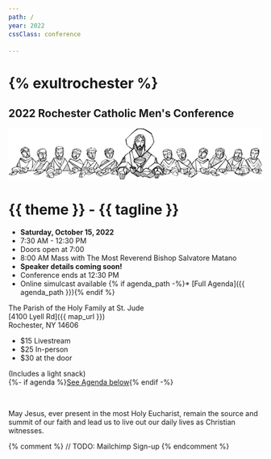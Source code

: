 ```yaml
---
path: /
year: 2022
cssClass: conference

---
```


# {% exultrochester %}

## 2022 Rochester Catholic Men's Conference

<img src="/assets/2021 Ultima Cena-640.png" >

# {{ theme }} - {{ tagline }}

<div class="text-center no-bullets">

* **Saturday, October 15, 2022**
* 7:30 AM - 12:30 PM
* Doors open at 7:00
* 8:00 AM Mass with The Most Reverend Bishop Salvatore Matano
* **Speaker details coming soon!**
* Conference ends at 12:30 PM
* Online simulcast available
{% if agenda_path -%}* [Full Agenda]({{ agenda_path }})\{% endif %}

</div>

<div class="text-center">

The Parish of the Holy Family at St. Jude\
[4100 Lyell Rd]({{ map_url }})\
Rochester, NY 14606

</div>

<div class="text-center">
  <ul class="no-bullets">
    <li style="display: 'inline-block'">
      $15 Livestream
    </li>
    <li style="display: 'inline-block'">
      $25 In-person
    </li>
    <li style="display: 'inline-block'">
      $30 at the door
    </li>
  </ul>
  <p>
    (Includes a light snack)<br/>
    {%- if agenda %}<a href="#agenda">See Agenda below</a>{% endif -%}
  </p>
</div>

&nbsp;

May Jesus, ever present in the most Holy Eucharist, remain the source and
summit of our faith and lead us to live out our daily lives as Christian witnesses. 

<div style="clear: both;"></div>

{% comment %}
// TODO: Mailchimp Sign-up
{% endcomment %}
